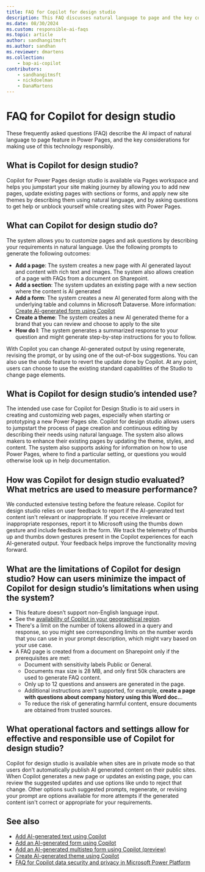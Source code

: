 ```yaml
---
title: FAQ for Copilot for design studio
description: This FAQ discusses natural language to page and the key considerations for making use of this technology responsibly.
ms.date: 08/30/2024
ms.custom: responsible-ai-faqs
ms.topic: article
author: sandhangitmsft
ms.author: sandhan
ms.reviewer: dmartens
ms.collection: 
    - bap-ai-copilot
contributors:
    - sandhangitmsft
    - nickdoelman
    - DanaMartens
---
```


# FAQ for Copilot for design studio

These frequently asked questions (FAQ) describe the AI impact of natural language to page feature in Power Pages, and the key considerations for making use of this technology responsibly.

## What is Copilot for design studio?

Copilot for Power Pages design studio is available via Pages workspace and helps you jumpstart your site making journey by allowing you to add new pages, update existing pages with sections or forms, and apply new site themes by describing them using natural language, and by asking questions to get help or unblock yourself while creating sites with Power Pages.

## What can Copilot for design studio do?

The system allows you to customize pages and ask questions by describing your requirements in natural language. Use the following prompts to generate the following outcomes:

- **Add a page**: The system creates a new page with AI generated layout and content with rich text and images. The system also allows creation of a page with FAQs from a document on Sharepoint.
- **Add a section**: The system updates an existing page with a new section where the content is AI generated
- **Add a form**: The system creates a new AI generated form along with the underlying table and columns in Microsoft Dataverse. More information: [Create AI-generated form using Copilot](getting-started/add-form-copilot.md)
- **Create a theme**: The system creates a new AI generated theme for a brand that you can review and choose to apply to the site
- **How do I**: The system generates a summarized response to your question and might generate step-by-step instructions for you to follow.

With Copilot you can change AI-generated output by using regenerate, revising the prompt, or by using one of the out-of-box suggestions. You can also use the undo feature to revert the update done by Copilot. At any point, users can choose to use the existing standard capabilities of the Studio to change page elements.

## What is Copilot for design studio’s intended use?

The intended use case for Copilot for Design Studio is to aid users in creating and customizing web pages, especially when starting or prototyping a new Power Pages site. Copilot for design studio allows users to jumpstart the process of page creation and continuous editing by describing their needs using natural language. The system also allows makers to enhance their existing pages by updating the theme, styles, and content. The system also supports asking for information on how to use Power Pages, where to find a particular setting, or questions you would otherwise look up in help documentation.

## How was Copilot for design studio evaluated? What metrics are used to measure performance?

We conducted extensive testing before the feature release. Copilot for design studio relies on user feedback to report if the AI-generated text content isn't relevant or inappropriate. If you receive irrelevant or inappropriate responses, report it to Microsoft using the thumbs down gesture and include feedback in the form. We track the telemetry of thumbs up and thumbs down gestures present in the Copilot experiences for each AI-generated output. Your feedback helps improve the functionality moving forward.

## What are the limitations of Copilot for design studio? How can users minimize the impact of Copilot for design studio’s limitations when using the system?

- This feature doesn’t support non-English language input.
- See the [availability of Copilot in your geographical region](/power-platform/admin/geographical-availability-copilot).
- There's a limit on the number of tokens allowed in a query and response, so you might see corresponding limits on the number words that you can use in your prompt description, which might vary based on your use case.
- A FAQ page is created from a document on Sharepoint only if the prerequisites are met:
  - Document with sensitivity labels Public or General.
  - Documents max size is 28 MB, and only first 50k characters are used to generate FAQ content.
  - Only up to 12 questions and answers are generated in the page.
  - Additional instructions aren't supported, for example, **create a page with questions about company history using this Word doc..**.
  - To reduce the risk of generating harmful content, ensure documents are obtained from trusted sources.

## What operational factors and settings allow for effective and responsible use of Copilot for design studio?

Copilot for design studio is available when sites are in private mode so that users don't automatically publish AI generated content on their public sites. When Copilot generates a new page or updates an existing page, you can review the suggested updates and use options like undo to reject that change. Other options such suggested prompts, regenerate, or revising your prompt are options available for more attempts if the generated content isn't correct or appropriate for your requirements.

## See also

- [Add AI-generated text using Copilot](getting-started/add-text-copilot.md)
- [Add an AI-generated form using Copilot](getting-started/add-form-copilot.md)
- [Add an AI-generated multistep form using Copilot (preview)](getting-started/multistep-forms-copilot.md)
- [Create AI-generated theme using Copilot](getting-started/theme-copilot.md)
- [FAQ for Copilot data security and privacy in Microsoft Power Platform](/power-platform/faqs-copilot-data-security-privacy/)
